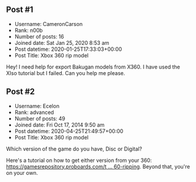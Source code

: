 ## Post #1
- Username: CameronCarson
- Rank: n00b
- Number of posts: 16
- Joined date: Sat Jan 25, 2020 8:53 am
- Post datetime: 2020-01-25T17:33:03+00:00
- Post Title: Xbox 360 rip model

Hey! I need help for export Bakugan models from X360.
I have used the XIso tutorial but I failed.
Can you help me please.
## Post #2
- Username: Ecelon
- Rank: advanced
- Number of posts: 49
- Joined date: Fri Oct 17, 2014 9:50 am
- Post datetime: 2020-04-25T21:49:57+00:00
- Post Title: Xbox 360 rip model

Which version of the game do you have, Disc or Digital?

Here's a tutorial on how to get either version from your 360: [https://gamesrepository.proboards.com/t ... 60-ripping](https://gamesrepository.proboards.com/thread/27/tutorial-xbox-360-ripping). Beyond that, you're on your own.
